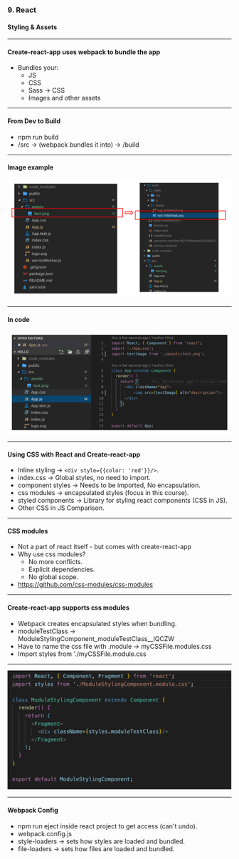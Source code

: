### 9. React
#### Styling & Assets


---

#### Create-react-app uses webpack to bundle the app

* Bundles your:
  * JS
  * CSS
  * Sass → CSS
  * Images and other assets


---

#### From Dev to Build

* npm run build
*  /src → (webpack bundles it into) → /build


---

#### Image example
<img src="/media/react-images/react-9/folders.png" alt="in folders">


---

#### In code
<img src="/media/react-images/react-9/code.png" alt="in code">


---

####  Using CSS with React and Create-react-app
* Inline styling → ```<div style={{color: 'red'}}/>```.
* index.css → Global styles, no need to import.
* component styles → Needs to be imported, No encapsulation.
* css modules → encapsulated styles (focus in this course).
* styled components → Library for styling react components (CSS in JS).
* Other CSS in JS Comparison.


---

#### CSS modules

* Not a part of react itself - but comes with create-react-app
* Why use css modules?
  * No more conflicts.
  * Explicit dependencies.
  * No global scope.
* <a href="https://github.com/css-modules/css-modules">https://github.com/css-modules/css-modules</a>


---

#### Create-react-app supports css modules

* Webpack creates encapsulated styles when bundling.
* moduleTestClass → ModuleStylingComponent_moduleTestClass__lQCZW
* Have to name the css file with .module → myCSSFile.modules.css
* Import styles from './myCSSFile.module.css


---

<img src="/media/react-images/react-9/css.png" alt="in folders">


---

#### Webpack Config

* npm run eject inside react project to get access (can't undo).
* webpack.config.js
* style-loaders → sets how styles are loaded and bundled.
* file-loaders → sets how files are loaded and bundled.